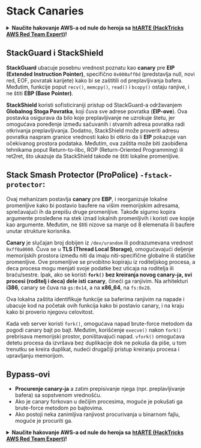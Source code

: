 # Stack Canaries

<details>

<summary><strong>Naučite hakovanje AWS-a od nule do heroja sa</strong> <a href="https://training.hacktricks.xyz/courses/arte"><strong>htARTE (HackTricks AWS Red Team Expert)</strong></a><strong>!</strong></summary>

Drugi načini podrške HackTricks-u:

* Ako želite da vidite **vašu kompaniju reklamiranu na HackTricks-u** ili **preuzmete HackTricks u PDF formatu** proverite [**PLANOVE ZA PRIJATELJSTVO**](https://github.com/sponsors/carlospolop)!
* Nabavite [**zvanični PEASS & HackTricks suvenir**](https://peass.creator-spring.com)
* Otkrijte [**Porodicu PEASS**](https://opensea.io/collection/the-peass-family), našu kolekciju ekskluzivnih [**NFT-ova**](https://opensea.io/collection/the-peass-family)
* **Pridružite se** 💬 [**Discord grupi**](https://discord.gg/hRep4RUj7f) ili [**telegram grupi**](https://t.me/peass) ili nas **pratite** na **Twitteru** 🐦 [**@hacktricks\_live**](https://twitter.com/hacktricks\_live)**.**
* **Podelite svoje hakovanje trikove slanjem PR-ova na** [**HackTricks**](https://github.com/carlospolop/hacktricks) i [**HackTricks Cloud**](https://github.com/carlospolop/hacktricks-cloud) github repozitorijume.

</details>

## **StackGuard i StackShield**

**StackGuard** ubacuje posebnu vrednost poznatu kao **canary** pre **EIP (Extended Instruction Pointer)**, specifično `0x000aff0d` (predstavlja null, novi red, EOF, povratak karijete) kako bi se zaštitili od preplavljivanja bafera. Međutim, funkcije poput `recv()`, `memcpy()`, `read()` i `bcopy()` ostaju ranjive, i ne štiti **EBP (Base Pointer)**.

**StackShield** koristi sofisticiraniji pristup od StackGuard-a održavanjem **Globalnog Stoga Povratka**, koji čuva sve adrese povratka (**EIP-ove**). Ova postavka osigurava da bilo koje preplavljivanje ne uzrokuje štetu, jer omogućava poređenje između sačuvanih i stvarnih adresa povratka radi otkrivanja preplavljivanja. Dodatno, StackShield može proveriti adresu povratka naspram granice vrednosti kako bi otkrio da li **EIP** pokazuje van očekivanog prostora podataka. Međutim, ova zaštita može biti zaobiđena tehnikama poput Return-to-libc, ROP (Return-Oriented Programming) ili ret2ret, što ukazuje da StackShield takođe ne štiti lokalne promenljive.

## **Stack Smash Protector (ProPolice) `-fstack-protector`:**

Ovaj mehanizam postavlja **canary** pre **EBP**, i reorganizuje lokalne promenljive kako bi postavio baufere na višim memorijskim adresama, sprečavajući ih da prepišu druge promenljive. Takođe sigurno kopira argumente prosleđene na stek iznad lokalnih promenljivih i koristi ove kopije kao argumente. Međutim, ne štiti nizove sa manje od 8 elemenata ili baufere unutar strukture korisnika.

**Canary** je slučajan broj dobijen iz `/dev/urandom` ili podrazumevana vrednost `0xff0a0000`. Čuva se u **TLS (Thread Local Storage)**, omogućavajući deljenje memorijskih prostora između niti da imaju niti-specifične globalne ili statičke promenljive. Ove promenljive se prvobitno kopiraju iz roditeljskog procesa, a deca procesa mogu menjati svoje podatke bez uticaja na roditelja ili braću/sestre. Ipak, ako se koristi **`fork()` bez kreiranja novog canary-ja, svi procesi (roditelj i deca) dele isti canary**, čineći ga ranjivim. Na arhitekturi **i386**, canary se čuva na `gs:0x14`, a na **x86\_64**, na `fs:0x28`.

Ova lokalna zaštita identifikuje funkcije sa baferima ranjivim na napade i ubacuje kod na početak ovih funkcija kako bi postavio canary, i na kraju kako bi proverio njegovu celovitost.

Kada veb server koristi `fork()`, omogućava napad brute-force metodom da pogodi canary bajt po bajt. Međutim, korišćenje `execve()` nakon `fork()` prebrisava memorijski prostor, poništavajući napad. `vfork()` omogućava detetu procesa da izvršava bez duplikacije dok ne pokuša da piše, u tom trenutku se kreira duplikat, nudeći drugačiji pristup kreiranju procesa i upravljanju memorijom.

## Bypass-ovi

* **Procurenje canary-ja** a zatim prepisivanje njega (npr. preplavljivanje bafera) sa sopstvenom vrednošću.
* Ako je canary forkovan u dečijim procesima, moguće je pokušati ga brute-force metodom po bajtovima.
* Ako postoji neka zanimljiva ranjivost procurivanja u binarnom fajlu, moguće je procuriti ga. 

<details>

<summary><strong>Naučite hakovanje AWS-a od nule do heroja sa</strong> <a href="https://training.hacktricks.xyz/courses/arte"><strong>htARTE (HackTricks AWS Red Team Expert)</strong></a><strong>!</strong></summary>

Drugi načini podrške HackTricks-u:

* Ako želite da vidite **vašu kompaniju reklamiranu na HackTricks-u** ili **preuzmete HackTricks u PDF formatu** proverite [**PLANOVE ZA PRIJATELJSTVO**](https://github.com/sponsors/carlospolop)!
* Nabavite [**zvanični PEASS & HackTricks suvenir**](https://peass.creator-spring.com)
* Otkrijte [**Porodicu PEASS**](https://opensea.io/collection/the-peass-family), našu kolekciju ekskluzivnih [**NFT-ova**](https://opensea.io/collection/the-peass-family)
* **Pridružite se** 💬 [**Discord grupi**](https://discord.gg/hRep4RUj7f) ili [**telegram grupi**](https://t.me/peass) ili nas **pratite** na **Twitteru** 🐦 [**@hacktricks\_live**](https://twitter.com/hacktricks\_live)**.**
* **Podelite svoje hakovanje trikove slanjem PR-ova na** [**HackTricks**](https://github.com/carlospolop/hacktricks) i [**HackTricks Cloud**](https://github.com/carlospolop/hacktricks-cloud) github repozitorijume.

</details>
